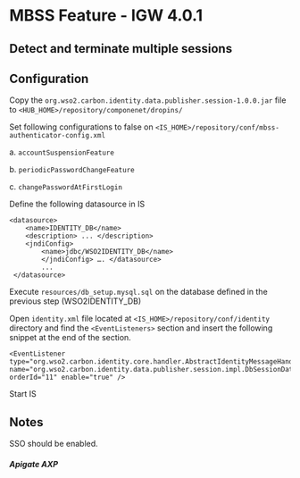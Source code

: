 # MBSS Feature - IGW 4.0.1
## Detect and terminate multiple sessions

## Configuration
Copy the `org.wso2.carbon.identity.data.publisher.session-1.0.0.jar` file to `<HUB_HOME>/repository/componenet/dropins/`

Set following configurations to false on `<IS_HOME>/repository/conf/mbss-authenticator-config.xml`

a. `accountSuspensionFeature`

b. `periodicPasswordChangeFeature`

c. `changePasswordAtFirstLogin`

Define the following datasource in IS
```
<datasource>
    <name>IDENTITY_DB</name>
    <description> ... </description> 
    <jndiConfig> 
        <name>jdbc/WSO2IDENTITY_DB</name> 
        </jndiConfig> …. </datasource>
        ...
 </datasource>       
```

Execute `resources/db_setup.mysql.sql` on the database defined in the previous step (WSO2IDENTITY_DB)

Open `identity.xml` file located at `<IS_HOME>/repository/conf/identity` directory and find the `<EventListeners>` section and insert the following snippet at the end of the section.

````
<EventListener type="org.wso2.carbon.identity.core.handler.AbstractIdentityMessageHandler" name="org.wso2.carbon.identity.data.publisher.session.impl.DbSessionDataPublisherImpl" orderId="11" enable="true" />
````

Start IS


## Notes

SSO should be enabled.


##### Apigate AXP 